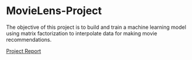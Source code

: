 # MovieLens-Project
The objective of this project is to build and train a machine learning model using matrix factorization to interpolate data for making movie recommendations.

[Project Report](https://github.com/em008/MovieLens-Project/blob/main/MovieLens%20Project%20Report.pdf)
